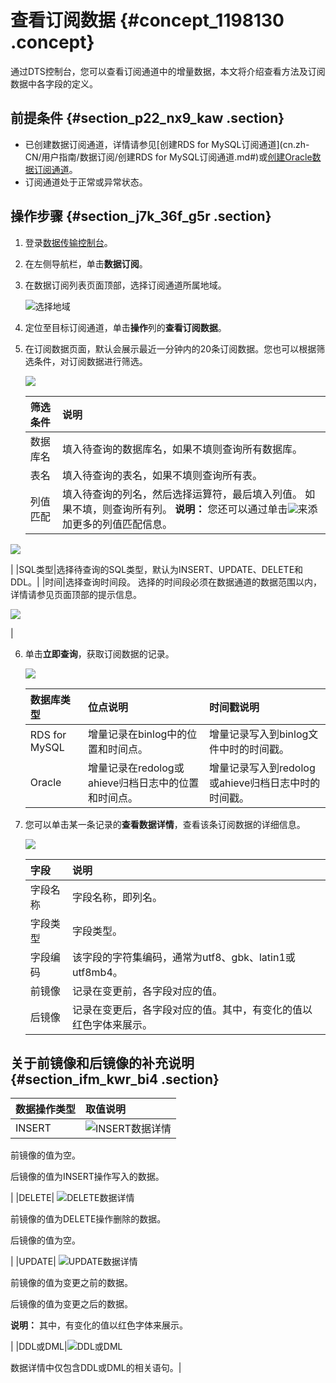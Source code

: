 # 查看订阅数据 {#concept_1198130 .concept}

通过DTS控制台，您可以查看订阅通道中的增量数据，本文将介绍查看方法及订阅数据中各字段的定义。

## 前提条件 {#section_p22_nx9_kaw .section}

-   已创建数据订阅通道，详情请参见[创建RDS for MySQL订阅通道](cn.zh-CN/用户指南/数据订阅/创建RDS for MySQL订阅通道.md#)或[创建Oracle数据订阅通道](cn.zh-CN/用户指南/数据订阅/创建Oracle数据订阅通道.md#)。
-   订阅通道处于正常或异常状态。

## 操作步骤 {#section_j7k_36f_g5r .section}

1.  登录[数据传输控制台](https://dts.console.aliyun.com/)。
2.  在左侧导航栏，单击**数据订阅**。
3.  在数据订阅列表页面顶部，选择订阅通道所属地域。

    ![选择地域](http://static-aliyun-doc.oss-cn-hangzhou.aliyuncs.com/assets/img/17141/156439186651699_zh-CN.png)

4.  定位至目标订阅通道，单击**操作**列的**查看订阅数据**。
5.  在订阅数据页面，默认会展示最近一分钟内的20条订阅数据。您也可以根据筛选条件，对订阅数据进行筛选。

    ![](http://static-aliyun-doc.oss-cn-hangzhou.aliyuncs.com/assets/img/17144/156439186653111_zh-CN.png)

    |筛选条件|说明|
    |:---|:-|
    |数据库名|填入待查询的数据库名，如果不填则查询所有数据库。|
    |表名|填入待查询的表名，如果不填则查询所有表。|
    |列值匹配|填入待查询的列名，然后选择运算符，最后填入列值。 如果不填，则查询所有列。 **说明：** 您还可以通过单击![](http://static-aliyun-doc.oss-cn-hangzhou.aliyuncs.com/assets/img/17144/156439186653105_zh-CN.png)来添加更多的列值匹配信息。

 ![](http://static-aliyun-doc.oss-cn-hangzhou.aliyuncs.com/assets/img/17144/156439186653104_zh-CN.png)

|
    |SQL类型|选择待查询的SQL类型，默认为INSERT、UPDATE、DELETE和DDL。|
    |时间|选择查询时间段。 选择的时间段必须在数据通道的数据范围以内，详情请参见页面顶部的提示信息。

 ![](http://static-aliyun-doc.oss-cn-hangzhou.aliyuncs.com/assets/img/17144/156439186653110_zh-CN.png)

|

6.  单击**立即查询**，获取订阅数据的记录。

    ![](http://static-aliyun-doc.oss-cn-hangzhou.aliyuncs.com/assets/img/17144/156439186753149_zh-CN.png)

    |数据库类型|位点说明|时间戳说明|
    |:----|:---|:----|
    |RDS for MySQL|增量记录在binlog中的位置和时间点。|增量记录写入到binlog文件中时的时间戳。|
    |Oracle|增量记录在redolog或ahieve归档日志中的位置和时间点。|增量记录写入到redolog或ahieve归档日志中时的时间戳。|

7.  您可以单击某一条记录的**查看数据详情**，查看该条订阅数据的详细信息。

    ![](http://static-aliyun-doc.oss-cn-hangzhou.aliyuncs.com/assets/img/17144/156439186753124_zh-CN.png)

    |字段|说明|
    |:-|:-|
    |字段名称|字段名称，即列名。|
    |字段类型|字段类型。|
    |字段编码|该字段的字符集编码，通常为utf8、gbk、latin1或utf8mb4。|
    |前镜像|记录在变更前，各字段对应的值。|
    |后镜像|记录在变更后，各字段对应的值。其中，有变化的值以红色字体来展示。|


## 关于前镜像和后镜像的补充说明 {#section_ifm_kwr_bi4 .section}

|数据操作类型|取值说明|
|:-----|:---|
|INSERT| ![INSERT数据详情](http://static-aliyun-doc.oss-cn-hangzhou.aliyuncs.com/assets/img/17144/156439186753162_zh-CN.png)

前镜像的值为空。

 后镜像的值为INSERT操作写入的数据。

 |
|DELETE| ![DELETE数据详情](http://static-aliyun-doc.oss-cn-hangzhou.aliyuncs.com/assets/img/17144/156439186753163_zh-CN.png)

前镜像的值为DELETE操作删除的数据。

 后镜像的值为空。

 |
|UPDATE| ![UPDATE数据详情](http://static-aliyun-doc.oss-cn-hangzhou.aliyuncs.com/assets/img/17144/156439186753165_zh-CN.png)

前镜像的值为变更之前的数据。

 后镜像的值为变更之后的数据。

 **说明：** 其中，有变化的值以红色字体来展示。

 |
|DDL或DML|![DDL或DML](http://static-aliyun-doc.oss-cn-hangzhou.aliyuncs.com/assets/img/17144/156439186753164_zh-CN.png)

数据详情中仅包含DDL或DML的相关语句。|

